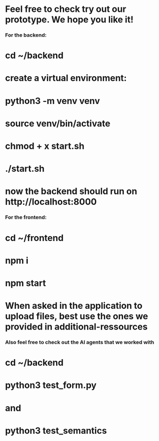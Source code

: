 # Feel free to check try out our prototype. We hope you like it!

### For the backend:

# cd ~/backend

# create a virtual environment:

# python3 -m venv venv

# source venv/bin/activate

# chmod + x start.sh

# ./start.sh

# now the backend should run on http://localhost:8000

### For the frontend:

# cd ~/frontend

# npm i

# npm start

# When asked in the application to upload files, best use the ones we provided in additional-ressources

### Also feel free to check out the AI agents that we worked with

# cd ~/backend

# python3 test_form.py

# and

# python3 test_semantics
